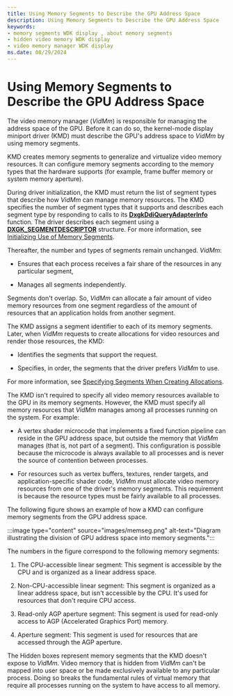 ```yaml
---
title: Using Memory Segments to Describe the GPU Address Space
description: Using Memory Segments to Describe the GPU Address Space
keywords:
- memory segments WDK display , about memory segments
- hidden video memory WDK display
- video memory manager WDK display
ms.date: 08/29/2024
---
```


# Using Memory Segments to Describe the GPU Address Space

The video memory manager (*VidMm*) is responsible for managing the address space of the GPU. Before it can do so, the kernel-mode display miniport driver (KMD) must describe the GPU's address space to *VidMm* by using memory segments.

KMD creates memory segments to generalize and virtualize video memory resources. It can configure memory segments according to the memory types that the hardware supports (for example, frame buffer memory or system memory aperture).

During driver initialization, the KMD must return the list of segment types that describe how *VidMm* can manage memory resources. The KMD specifies the number of segment types that it supports and describes each segment type by responding to calls to its [**DxgkDdiQueryAdapterInfo**](/windows-hardware/drivers/ddi/d3dkmddi/nc-d3dkmddi-dxgkddi_queryadapterinfo) function. The driver describes each segment using a [**DXGK_SEGMENTDESCRIPTOR**](/windows-hardware/drivers/ddi/d3dkmddi/ns-d3dkmddi-_dxgk_segmentdescriptor) structure. For more information, see [Initializing Use of Memory Segments](initializing-use-of-memory-segments.md).

Thereafter, the number and types of segments remain unchanged. *VidMm*:

* Ensures that each process receives a fair share of the resources in any particular segment,

* Manages all segments independently.

Segments don't overlap. So, *VidMm* can allocate a fair amount of video memory resources from one segment regardless of the amount of resources that an application holds from another segment.

The KMD assigns a segment identifier to each of its memory segments. Later, when *VidMm* requests to create allocations for video resources and render those resources, the KMD:

* Identifies the segments that support the request.

* Specifies, in order, the segments that the driver prefers *VidMm* to use.

For more information, see [Specifying Segments When Creating Allocations](specifying-segments-when-creating-allocations.md).

The KMD isn't required to specify all video memory resources available to the GPU in its memory segments. However, the KMD must specify all memory resources that *VidMm* manages among all processes running on the system. For example:

* A vertex shader microcode that implements a fixed function pipeline can reside in the GPU address space, but outside the memory that *VidMm* manages (that is, not part of a segment). This configuration is possible because the microcode is always available to all processes and is never the source of contention between processes.

* For resources such as vertex buffers, textures, render targets, and application-specific shader code, *VidMm* must allocate video memory resources from one of the driver's memory segments. This requirement is because the resource types must be fairly available to all processes.

The following figure shows an example of how a KMD can configure memory segments from the GPU address space.

:::image type="content" source="images/memseg.png" alt-text="Diagram illustrating the division of GPU address space into memory segments.":::

The numbers in the figure correspond to the following memory segments:

1. The CPU-accessible linear segment: This segment is accessible by the CPU and is organized as a linear address space.

2. Non-CPU-accessible linear segment: This segment is organized as a linear address space, but isn't accessible by the CPU. It's used for resources that don't require CPU access.

3. Read-only AGP aperture segment: This segment is used for read-only access to AGP (Accelerated Graphics Port) memory.

4. Aperture segment: This segment is used for resources that are accessed through the AGP aperture.

The Hidden boxes represent memory segments that the KMD doesn't expose to *VidMm*. Video memory that is hidden from *VidMm* can't be mapped into user space or be made exclusively available to any particular process. Doing so breaks the fundamental rules of virtual memory that require all processes running on the system to have access to all memory.

